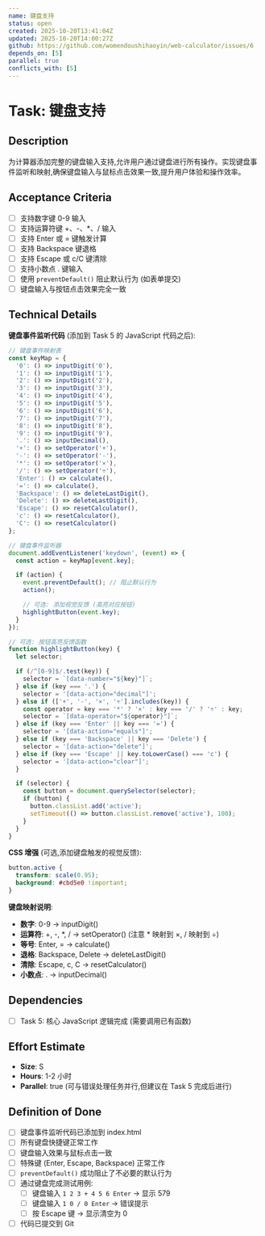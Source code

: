 ```yaml
---
name: 键盘支持
status: open
created: 2025-10-20T13:41:04Z
updated: 2025-10-20T14:00:27Z
github: https://github.com/womendoushihaoyin/web-calculator/issues/6
depends_on: [5]
parallel: true
conflicts_with: [5]
---
```


# Task: 键盘支持

## Description

为计算器添加完整的键盘输入支持,允许用户通过键盘进行所有操作。实现键盘事件监听和映射,确保键盘输入与鼠标点击效果一致,提升用户体验和操作效率。

## Acceptance Criteria

- [ ] 支持数字键 0-9 输入
- [ ] 支持运算符键 +、-、*、/ 输入
- [ ] 支持 Enter 或 = 键触发计算
- [ ] 支持 Backspace 键退格
- [ ] 支持 Escape 或 c/C 键清除
- [ ] 支持小数点 . 键输入
- [ ] 使用 `preventDefault()` 阻止默认行为 (如表单提交)
- [ ] 键盘输入与按钮点击效果完全一致

## Technical Details

**键盘事件监听代码** (添加到 Task 5 的 JavaScript 代码之后):

```javascript
// 键盘事件映射表
const keyMap = {
  '0': () => inputDigit('0'),
  '1': () => inputDigit('1'),
  '2': () => inputDigit('2'),
  '3': () => inputDigit('3'),
  '4': () => inputDigit('4'),
  '5': () => inputDigit('5'),
  '6': () => inputDigit('6'),
  '7': () => inputDigit('7'),
  '8': () => inputDigit('8'),
  '9': () => inputDigit('9'),
  '.': () => inputDecimal(),
  '+': () => setOperator('+'),
  '-': () => setOperator('-'),
  '*': () => setOperator('×'),
  '/': () => setOperator('÷'),
  'Enter': () => calculate(),
  '=': () => calculate(),
  'Backspace': () => deleteLastDigit(),
  'Delete': () => deleteLastDigit(),
  'Escape': () => resetCalculator(),
  'c': () => resetCalculator(),
  'C': () => resetCalculator()
};

// 键盘事件监听器
document.addEventListener('keydown', (event) => {
  const action = keyMap[event.key];

  if (action) {
    event.preventDefault(); // 阻止默认行为
    action();

    // 可选: 添加视觉反馈 (高亮对应按钮)
    highlightButton(event.key);
  }
});

// 可选: 按钮高亮反馈函数
function highlightButton(key) {
  let selector;

  if (/^[0-9]$/.test(key)) {
    selector = `[data-number="${key}"]`;
  } else if (key === '.') {
    selector = '[data-action="decimal"]';
  } else if (['+', '-', '×', '÷'].includes(key)) {
    const operator = key === '*' ? '×' : key === '/' ? '÷' : key;
    selector = `[data-operator="${operator}"]`;
  } else if (key === 'Enter' || key === '=') {
    selector = '[data-action="equals"]';
  } else if (key === 'Backspace' || key === 'Delete') {
    selector = '[data-action="delete"]';
  } else if (key === 'Escape' || key.toLowerCase() === 'c') {
    selector = '[data-action="clear"]';
  }

  if (selector) {
    const button = document.querySelector(selector);
    if (button) {
      button.classList.add('active');
      setTimeout(() => button.classList.remove('active'), 100);
    }
  }
}
```

**CSS 增强** (可选,添加键盘触发的视觉反馈):
```css
button.active {
  transform: scale(0.95);
  background: #cbd5e0 !important;
}
```

**键盘映射说明**:
- **数字**: 0-9 → inputDigit()
- **运算符**: +, -, *, / → setOperator() (注意 * 映射到 ×, / 映射到 ÷)
- **等号**: Enter, = → calculate()
- **退格**: Backspace, Delete → deleteLastDigit()
- **清除**: Escape, c, C → resetCalculator()
- **小数点**: . → inputDecimal()

## Dependencies

- [ ] Task 5: 核心 JavaScript 逻辑完成 (需要调用已有函数)

## Effort Estimate

- **Size**: S
- **Hours**: 1-2 小时
- **Parallel**: true (可与错误处理任务并行,但建议在 Task 5 完成后进行)

## Definition of Done

- [ ] 键盘事件监听代码已添加到 index.html
- [ ] 所有键盘快捷键正常工作
- [ ] 键盘输入效果与鼠标点击一致
- [ ] 特殊键 (Enter, Escape, Backspace) 正常工作
- [ ] `preventDefault()` 成功阻止了不必要的默认行为
- [ ] 通过键盘完成测试用例:
  - [ ] 键盘输入 `1 2 3 + 4 5 6 Enter` → 显示 579
  - [ ] 键盘输入 `1 0 / 0 Enter` → 错误提示
  - [ ] 按 Escape 键 → 显示清空为 0
- [ ] 代码已提交到 Git
